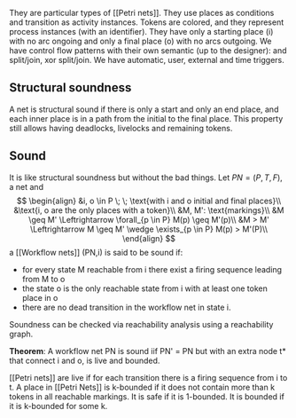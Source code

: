 They are particular types of [[Petri nets]]. They use places as conditions and transition as activity instances. Tokens are colored, and they represent process instances (with an identifier). They have only a starting place (i) with no arc ongoing and only a final place (o) with no arcs outgoing.
We have control flow patterns with their own semantic (up to the designer): and split/join,
xor split/join.
We have automatic, user, external and time triggers.

## Structural soundness

A net is structural sound if there is only a start and only an end place, and each inner place is in a path from the initial to the final place.
This property still allows having deadlocks, livelocks and remaining tokens.

## Sound

It is like structural soundness but without the bad things.
Let $PN = (P,T,F)$, a net and
$$
\begin{align}
&i, o \in P \; \; \text{with i and o initial and final places}\\
&\text{i, o are the only places with a token}\\
&M, M': \text{markings}\\
&M \geq M' \Leftrightarrow \forall_{p \in P} M(p) \geq M'(p)\\
&M > M' \Leftrightarrow M \geq M' \wedge \exists_{p \in P} M(p) > M'(P)\\
\end{align}
$$
a [[Workflow nets]] (PN,i) is said to be sound if:
- for every state M reachable from i there exist a firing sequence leading from M to o
- the state o is the only reachable state from i with at least one token place in o
- there are no dead transition in the workflow net in state i.

Soundness can be checked via reachability analysis using a reachability graph.

__Theorem__:
A workflow net PN is sound iif PN' = PN but with an extra node t* that connect i and o, is live and bounded.

[[Petri nets]] are live if for each transition there is a firing sequence from i to t.
A place in [[Petri Nets]] is k-bounded if it does not contain more than k tokens in all reachable
markings. It is safe if it is 1-bounded. It is bounded if it is k-bounded for some k.